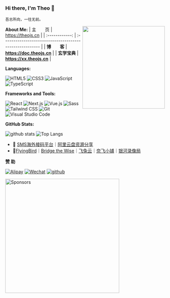 ### Hi there, I'm Theo 👋
```
吾志所向，一往无前。
```
<img src="https://media.giphy.com/media/M9gbBd9nbDrOTu1Mqx/giphy.gif" width="260" align="right" alt="">

**About Me:** 
|   主&emsp;&emsp;页   | <https://theojs.cn>                                      |
| :------------: | :------------------------------------------------------- |
| **博&emsp;&emsp;客** | **<https://doc.theojs.cn>**                            |
| **玄学宝典** | **<https://xx.theojs.cn>**          |


**Languages:**

![HTML5](https://img.shields.io/badge/HTML5-E34F26?logo=HTML5&logoColor=fff)
![CSS3](https://img.shields.io/badge/CSS3-1572B6?logo=CSS3&logoColor=fff)
![JavaScript](https://img.shields.io/badge/JavaScript-F7DF1E?logo=JavaScript&logoColor=333)
![TypeScript](https://img.shields.io/badge/TypeScript-3178C6?logo=TypeScript&logoColor=fff)

**Frameworks and Tools:**

![React](https://img.shields.io/badge/React-61DAFB?logo=React&logoColor=333)
![Next.js](https://img.shields.io/badge/Next.js-000000?logo=Next.js&logoColor=fff)
![Vue.js](https://img.shields.io/badge/Vue.js-4FC08D?logo=Vue.js&logoColor=fff)
![Sass](https://img.shields.io/badge/Sass-CC6699?logo=Sass&logoColor=fff)
![Tailwind CSS](https://img.shields.io/badge/Tailwind%20CSS-06B6D4?logo=TailwindCSS&logoColor=fff)
![Git](https://img.shields.io/badge/Git-F05032?logo=Git&logoColor=fff)
![Visual Studio Code](https://img.shields.io/badge/VS%20CODE-007ACC?logo=VisualStudioCode&logoColor=fff)

**GitHub Stats:**

![github stats](https://github-readme-stats.vercel.app/api?username=Theo-Messi&show_icons=true&hide_title=true&count_private=true)
![Top Langs](https://github-readme-stats.vercel.app/api/top-langs/?username=Theo-Messi&layout=compact)


- :memo: [SMS海外接码平台](https://sms-activate.org/?ref=8170513)｜[阿里云盘资源分享](https://share.theojs.cn/)
- :pushpin:[FlyingBird](https://fbinv01.fbaff.cc/auth/register?code=RZP3)｜[Bridge the Wise](https://patriot.ninja/aff.php?aff=1471)｜[飞兔云](https://飞兔云.site/index.html?register=2cFF8mg4)｜[奈飞小铺](https://ihezu.love/UKTer6)｜[银河录像局](https://nf.video/kaIuE)

**赞 助**

[![Alipay](https://img.shields.io/badge/Alipay-3a3c3b?style=flat-square&logo=Alipay&labelColor=3a3c3b)](https://i.theojs.cn/docs/202405201752089.jpg)
[![Wechat](https://img.shields.io/badge/Wechat-3a3c3b?style=flat-square&logo=Wechat&labelColor=3a3c3b)](https://i.theojs.cn/docs/202405201752087.jpg)
[![github](https://img.shields.io/badge/Github-Sponsors-3a3c3b?style=flat-square&logo=githubsponsors&labelColor=3a3c3b)](https://github.com/sponsors/Theo-Messi)

<img width="360" src="https://i.theojs.cn/docs/202405201759098.jpg" alt='Sponsors'></a>
